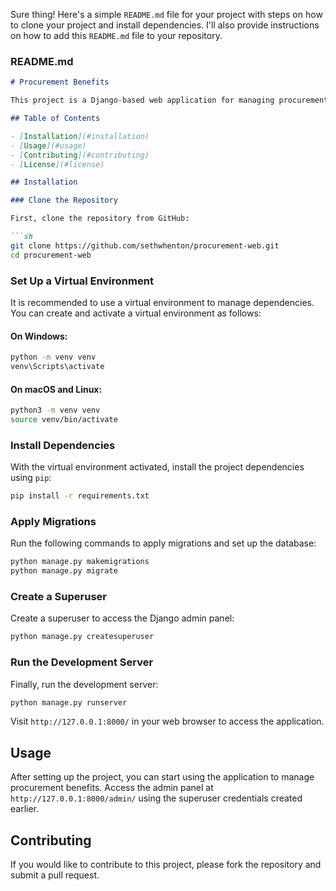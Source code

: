 Sure thing! Here's a simple `README.md` file for your project with steps on how to clone your project and install dependencies. I'll also provide instructions on how to add this `README.md` file to your repository.

### README.md

```markdown
# Procurement Benefits

This project is a Django-based web application for managing procurement benefits.

## Table of Contents

- [Installation](#installation)
- [Usage](#usage)
- [Contributing](#contributing)
- [License](#license)

## Installation

### Clone the Repository

First, clone the repository from GitHub:

```sh
git clone https://github.com/sethwhenton/procurement-web.git
cd procurement-web
```

### Set Up a Virtual Environment

It is recommended to use a virtual environment to manage dependencies. You can create and activate a virtual environment as follows:

#### On Windows:

```sh
python -m venv venv
venv\Scripts\activate
```

#### On macOS and Linux:

```sh
python3 -m venv venv
source venv/bin/activate
```

### Install Dependencies

With the virtual environment activated, install the project dependencies using `pip`:

```sh
pip install -r requirements.txt
```

### Apply Migrations

Run the following commands to apply migrations and set up the database:

```sh
python manage.py makemigrations
python manage.py migrate
```

### Create a Superuser

Create a superuser to access the Django admin panel:

```sh
python manage.py createsuperuser
```

### Run the Development Server

Finally, run the development server:

```sh
python manage.py runserver
```

Visit `http://127.0.0.1:8000/` in your web browser to access the application.

## Usage

After setting up the project, you can start using the application to manage procurement benefits. Access the admin panel at `http://127.0.0.1:8000/admin/` using the superuser credentials created earlier.

## Contributing

If you would like to contribute to this project, please fork the repository and submit a pull request.

